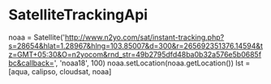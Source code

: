 # SatelliteTrackingApi
noaa = Satellite('http://www.n2yo.com/sat/instant-tracking.php?s=28654&hlat=1.28967&hlng=103.85007&d=300&r=265692351376.14594&tz=GMT+05:30&O=n2yocom&rnd_str=49b2795dfd48ba0b32a576e5b0685fbc&callback=', 'noaa18', 100)
noaa.setLocation(noaa.getLocation())
lst = [aqua, calipso, cloudsat, noaa]
